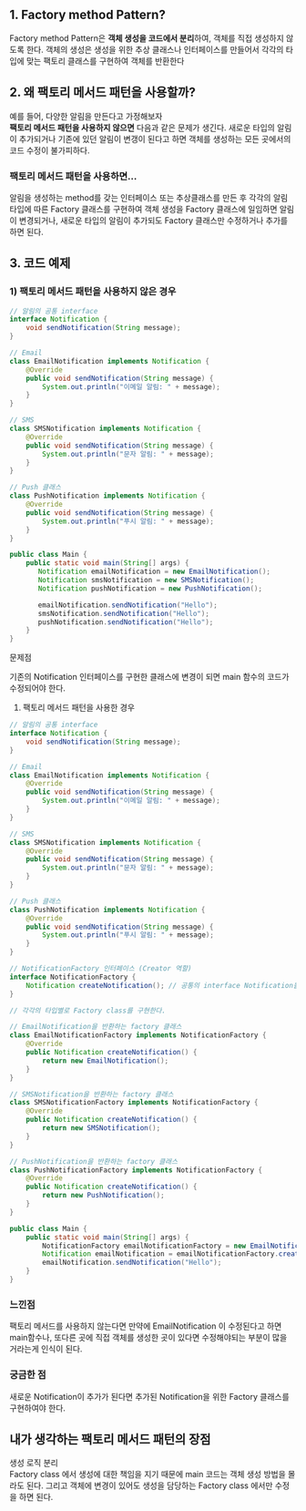 ## 1. Factory method Pattern?

Factory method Pattern은 **객체 생성을 코드에서 분리**하여, 객체를 직접 생성하지 않도록 한다. 객체의 생성은 생성을 위한 추상 클래스나 인터페이스를 만들어서 각각의 타입에 맞는 팩토리 클래스를 구현하여 객체를 반환한다


## 2. 왜 팩토리 메서드 패턴을 사용할까?

예를 들어, 다양한 알림을 만든다고 가정해보자  
**팩토리 메서드 패턴을 사용하지 않으면** 다음과 같은 문제가 생긴다.
새로운 타입의 알림이 추가되거나 기존에 있던 알림이 변갱이 된다고 하면 객체를 생성하는 모든 곳에서의 코드 수정이 불가피하다.


### 팩토리 메서드 패턴을 사용하면…
알림을 생성하는 method를 갖는 인터페이스 또는 추상클래스를 만든 후 각각의 알림 타입에 따른 Factory 클래스를 구현하여 객체 생성을 Factory 클래스에 일임하면 알림이 변경되거나, 새로운 타입의 알림이 추가되도 Factory 클래스만 수정하거나 추가를 하면 된다.


## 3. 코드 예제

### 1) 팩토리 메서드 패턴을 사용하지 않은 경우

```java
// 알림의 공통 interface
interface Notification {
    void sendNotification(String message);
}

// Email
class EmailNotification implements Notification {
    @Override
    public void sendNotification(String message) {
        System.out.println("이메일 알림: " + message);
    }
}

// SMS
class SMSNotification implements Notification {
    @Override
    public void sendNotification(String message) {
        System.out.println("문자 알림: " + message);
    }
}

// Push 클래스
class PushNotification implements Notification {
    @Override
    public void sendNotification(String message) {
        System.out.println("푸시 알림: " + message);
    }
}

public class Main {
    public static void main(String[] args) {
       Notification emailNotification = new EmailNotification();
       Notification smsNotification = new SMSNotification();
       Notification pushNotification = new PushNotification();

       emailNotification.sendNotification("Hello");
       smsNotification.sendNotification("Hello");
       pushNotification.sendNotification("Hello");
    }
}
```

문제점  

기존의 Notification 인터페이스를 구현한 클래스에 변경이 되면 main 함수의 코드가 수정되어야 한다.


1) 팩토리 메서드 패턴을 사용한 경우

```java
// 알림의 공통 interface
interface Notification {
    void sendNotification(String message);
}

// Email
class EmailNotification implements Notification {
    @Override
    public void sendNotification(String message) {
        System.out.println("이메일 알림: " + message);
    }
}

// SMS
class SMSNotification implements Notification {
    @Override
    public void sendNotification(String message) {
        System.out.println("문자 알림: " + message);
    }
}

// Push 클래스
class PushNotification implements Notification {
    @Override
    public void sendNotification(String message) {
        System.out.println("푸시 알림: " + message);
    }
}

// NotificationFactory 인터페이스 (Creator 역할)
interface NotificationFactory {
    Notification createNotification(); // 공통의 interface Notification을 반환한다.
}

// 각각의 타입별로 Factory class를 구현한다.

// EmailNotification을 반환하는 factory 클래스
class EmailNotificationFactory implements NotificationFactory {
    @Override
    public Notification createNotification() {
        return new EmailNotification();
    }
}

// SMSNotification을 반환하는 factory 클래스
class SMSNotificationFactory implements NotificationFactory {
    @Override
    public Notification createNotification() {
        return new SMSNotification();
    }
}

// PushNotification을 반환하는 factory 클래스
class PushNotificationFactory implements NotificationFactory {
    @Override
    public Notification createNotification() {
        return new PushNotification();
    }
}

public class Main {
    public static void main(String[] args) {
        NotificationFactory emailNotificationFactory = new EmailNotificationFactory();
        Notification emailNotification = emailNotificationFactory.createNotification();
        emailNotification.sendNotification("Hello");
    }
}
```
### 느낀점  
팩토리 메서드를 사용하지 않는다면 만약에 EmailNotification 이 수정된다고 하면 main함수나, 또다른 곳에 직접 객체를 생성한 곳이 있다면 수정해야되는 부분이 많을 거라는게 인식이 된다. 

### 궁금한 점 
새로운 Notification이 추가가 된다면 추가된 Notification을 위한 Factory 클래스를 구현하여야 한다.


## 내가 생각하는 팩토리 메서드 패턴의 장점
생성 로직 분리  
Factory class 에서 생성에 대한 책임을 지기 때문에 main 코드는 객체 생성 방법을 몰라도 된다.
그리고 객체에 변경이 있어도 생성을 담당하는 Factory class 에서만 수정을 하면 된다.

